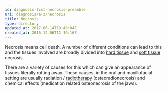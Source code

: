 ```yaml
---
id: diagnosis-list-necrosis-preamble
uri: diagnosis/a-z/necrosis
title: Necrosis
type: directory
updated_at: 2017-06-14T19:49:04Z
created_at: 2016-12-06T12:19:16Z
---
```


<p>Necrosis means cell death. A number of different conditions can
    lead to this and the tissues involved are broadly divided
    into <a href="/diagnosis/a-z/necrosis/hard">hard tissue</a>    and <a href="/diagnosis/a-z/necrosis/soft">soft tissue</a>    necrosis.</p>
<p>There are a variety of causes for this which can give an appearance
    of tissues literally rotting away. These causes, in the oral
    and maxillofacial setting are usually radiation / <a href="/treatment/radiotherapy">radiotherapy</a>    (osteoradionecrosis) and chemical effects (medication related
    osteonecrosis of the jaws).</p>
